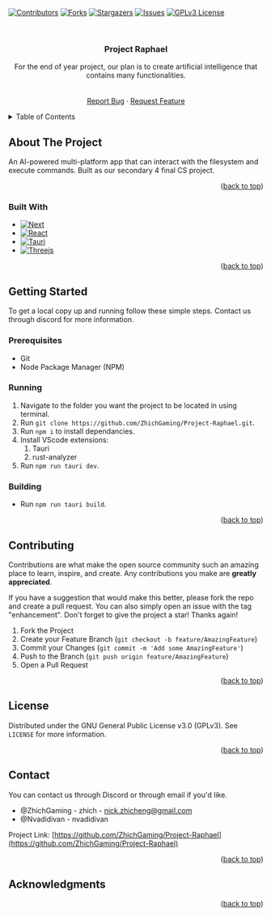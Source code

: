 <!-- Improved compatibility of back to top link: See: https://github.com/othneildrew/Best-README-Template/pull/73 -->
<a name="readme-top"></a>
<!--
*** Thanks for checking out the Best-README-Template. If you have a suggestion
*** that would make this better, please fork the repo and create a pull request
*** or simply open an issue with the tag "enhancement".
*** Don't forget to give the project a star!
*** Thanks again! Now go create something AMAZING! :D
-->



<!-- PROJECT SHIELDS -->
<!--
*** I'm using markdown "reference style" links for readability.
*** Reference links are enclosed in brackets [ ] instead of parentheses ( ).
*** See the bottom of this document for the declaration of the reference variables
*** for contributors-url, forks-url, etc. This is an optional, concise syntax you may use.
*** https://www.markdownguide.org/basic-syntax/#reference-style-links
-->
[![Contributors][contributors-shield]][contributors-url]
[![Forks][forks-shield]][forks-url]
[![Stargazers][stars-shield]][stars-url]
[![Issues][issues-shield]][issues-url]
[![GPLv3 License][license-shield]][license-url]



<!-- PROJECT LOGO -->
<br />
<div align="center">
  <a href="https://github.com/github_username/repo_name">
    <!-- <img src="images/logo.png" alt="Logo" width="80" height="80"> -->
  </a>

<h3 align="center">Project Raphael</h3>

  <p align="center">
    For the end of year project, our plan is to create artificial intelligence that contains many functionalities. 
    <br />
    <!-- <a href="https://github.com/ZhichGaming/Project-Raphael"><strong>Explore the docs »</strong></a> -->
    <br />
    <br />
<!--     <a href="https://github.com/github_username/repo_name">View Demo</a>
    · -->
    <a href="https://github.com/ZhichGaming/Project-Raphael/issues">Report Bug</a>
    ·
    <a href="https://github.com/ZhichGaming/Project-Raphael/issues">Request Feature</a>
  </p>
</div>



<!-- TABLE OF CONTENTS -->
<details>
  <summary>Table of Contents</summary>
  <ol>
    <li>
      <a href="#about-the-project">About The Project</a>
      <ul>
        <li><a href="#built-with">Built With</a></li>
      </ul>
    </li>
    <li>
      <a href="#getting-started">Getting Started</a>
      <ul>
        <li><a href="#prerequisites">Prerequisites</a></li>
        <li><a href="#installation">Installation</a></li>
      </ul>
    </li>
    <li><a href="#usage">Usage</a></li>
    <li><a href="#roadmap">Roadmap</a></li>
    <li><a href="#contributing">Contributing</a></li>
    <li><a href="#license">License</a></li>
    <li><a href="#contact">Contact</a></li>
    <li><a href="#acknowledgments">Acknowledgments</a></li>
  </ol>
</details>



<!-- ABOUT THE PROJECT -->
## About The Project

<!-- [![App Image][product-screenshot]](https://example.com) -->

An AI-powered multi-platform app that can interact with the filesystem and execute commands. Built as our secondary 4 final CS project.

<p align="right">(<a href="#readme-top">back to top</a>)</p>



### Built With

* [![Next][Next.js]][Next-url]
* [![React][React.js]][React-url]
* [![Tauri][Tauri]][Tauri-url]
* [![Threejs][Threejs]][Threejs-url]

<p align="right">(<a href="#readme-top">back to top</a>)</p>



<!-- GETTING STARTED -->
## Getting Started

To get a local copy up and running follow these simple steps. Contact us through discord for more information.

### Prerequisites

- Git
- Node Package Manager (NPM)

### Running
1. Navigate to the folder you want the project to be located in using terminal.
2. Run `git clone https://github.com/ZhichGaming/Project-Raphael.git`.
3. Run `npm i` to install dependancies.
4. Install VScode extensions:
	1. Tauri
	2. rust-analyzer
5. Run `npm run tauri dev`.

### Building
- Run `npm run tauri build`.

<p align="right">(<a href="#readme-top">back to top</a>)</p>

<!-- CONTRIBUTING -->
## Contributing

Contributions are what make the open source community such an amazing place to learn, inspire, and create. Any contributions you make are **greatly appreciated**.

If you have a suggestion that would make this better, please fork the repo and create a pull request. You can also simply open an issue with the tag "enhancement".
Don't forget to give the project a star! Thanks again!

1. Fork the Project
2. Create your Feature Branch (`git checkout -b feature/AmazingFeature`)
3. Commit your Changes (`git commit -m 'Add some AmazingFeature'`)
4. Push to the Branch (`git push origin feature/AmazingFeature`)
5. Open a Pull Request

<p align="right">(<a href="#readme-top">back to top</a>)</p>



<!-- LICENSE -->
## License

Distributed under the GNU General Public License v3.0 (GPLv3). See `LICENSE` for more information.

<p align="right">(<a href="#readme-top">back to top</a>)</p>



<!-- CONTACT -->
## Contact

You can contact us through Discord or through email if you'd like.
- @ZhichGaming - zhich - nick.zhicheng@gmail.com
- @Nvadidivan - nvadidivan

Project Link: [https://github.com/ZhichGaming/Project-Raphael](https://github.com/ZhichGaming/Project-Raphael)

<p align="right">(<a href="#readme-top">back to top</a>)</p>



<!-- ACKNOWLEDGMENTS -->
## Acknowledgments

<p align="right">(<a href="#readme-top">back to top</a>)</p>


<!-- MARKDOWN LINKS & IMAGES -->
<!-- https://www.markdownguide.org/basic-syntax/#reference-style-links -->
[contributors-shield]: https://img.shields.io/github/contributors/ZhichGaming/Project-Raphael.svg?style=for-the-badge
[contributors-url]: https://github.com/ZhichGaming/Project-Raphael/graphs/contributors
[forks-shield]: https://img.shields.io/github/forks/ZhichGaming/Project-Raphael.svg?style=for-the-badge
[forks-url]: https://github.com/ZhichGaming/Project-Raphael/network/members
[stars-shield]: https://img.shields.io/github/stars/ZhichGaming/Project-Raphael.svg?style=for-the-badge
[stars-url]: https://github.com/ZhichGaming/Project-Raphael/stargazers
[issues-shield]: https://img.shields.io/github/issues/ZhichGaming/Project-Raphael.svg?style=for-the-badge
[issues-url]: https://github.com/ZhichGaming/Project-Raphael/issues
[license-shield]: https://img.shields.io/github/license/ZhichGaming/Project-Raphael.svg?style=for-the-badge
[license-url]: https://github.com/ZhichGaming/
[product-screenshot]: images/screenshot.png
[Next.js]: https://img.shields.io/badge/next.js-000000?style=for-the-badge&logo=nextdotjs&logoColor=white
[Next-url]: https://nextjs.org/
[React.js]: https://img.shields.io/badge/React-20232A?style=for-the-badge&logo=react&logoColor=61DAFB
[React-url]: https://reactjs.org/
[Tauri]: https://img.shields.io/badge/tauri-%2324C8DB.svg?style=for-the-badge&logo=tauri&logoColor=%23FFFFFF
[Tauri-url]: https://tauri.app/
[Threejs]: https://img.shields.io/badge/threejs-black?style=for-the-badge&logo=three.js&logoColor=white
[Threejs-url]: https://threejs.org/
